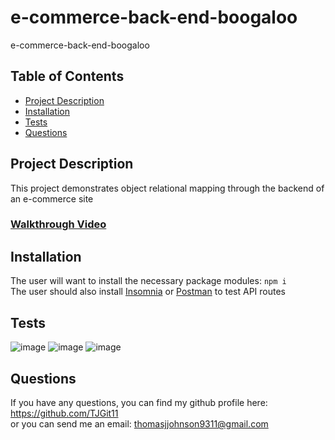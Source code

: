 # e-commerce-back-end-boogaloo
e-commerce-back-end-boogaloo

## Table of Contents
- [Project Description](#project-description)
- [Installation](#installation)
- [Tests](#tests)
- [Questions](#questions)

## Project Description
This project demonstrates object relational mapping through the backend of an e-commerce site
### [Walkthrough Video](https://drive.google.com/file/d/1GwEMrYUKA1HBGr82hbR8iYjv_WlG4deZ/view)

## Installation
The user will want to install the necessary package modules: ```npm i```<br/>
The user should also install [Insomnia](https://insomnia.rest/download) or [Postman](https://www.postman.com/downloads/) to test API routes


## Tests
![image](https://github.com/TJGit11/e-commerce-back-end-boogaloo/assets/74613952/ac769649-2806-46e7-aa0a-24abc5f560ab)
![image](https://github.com/TJGit11/e-commerce-back-end-boogaloo/assets/74613952/50bfb4c1-7f5c-41c3-be5d-9f069990dc74)
![image](https://github.com/TJGit11/e-commerce-back-end-boogaloo/assets/74613952/affa91e7-49a0-485e-b315-3fbb65f4541c)


## Questions
If you have any questions, you can find my github profile here: https://github.com/TJGit11 <br/>
or you can send me an email: thomasjjohnson9311@gmail.com




